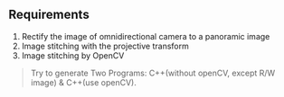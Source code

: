 ## Requirements
1. Rectify the image of omnidirectional camera to a panoramic image
2. Image stitching with the projective transform
3. Image stitching by OpenCV

> Try to generate Two Programs: C++(without openCV, except R/W image) & C++(use openCV).